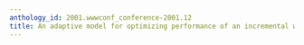 ```yaml
---
anthology_id: 2001.wwwconf_conference-2001.12
title: An adaptive model for optimizing performance of an incremental web crawler
---
```


